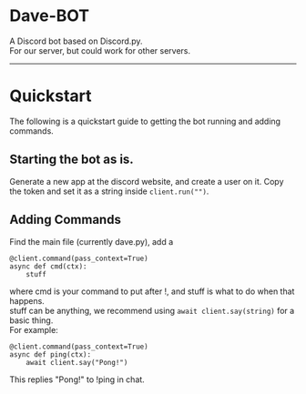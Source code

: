 # Dave-BOT
A Discord bot based on Discord.py.  
For our server, but could work for other servers.  
*****
# Quickstart  
The following is a quickstart guide to getting the bot running and adding commands.  
## Starting the bot as is.  
Generate a new app at the discord website, and create a user on it. Copy the token and set it as a string inside ```client.run("")```.  
## Adding Commands  
Find the main file (currently dave.py), add a  
```
@client.command(pass_context=True)
async def cmd(ctx):
    stuff
```   
where cmd is your command to put after !, and stuff is what to do when that happens.   
stuff can be anything, we recommend using ```await client.say(string)``` for a basic thing.  
For example:  
```
@client.command(pass_context=True)
async def ping(ctx):
    await client.say("Pong!")
```  
This replies "Pong!" to !ping in chat.  
